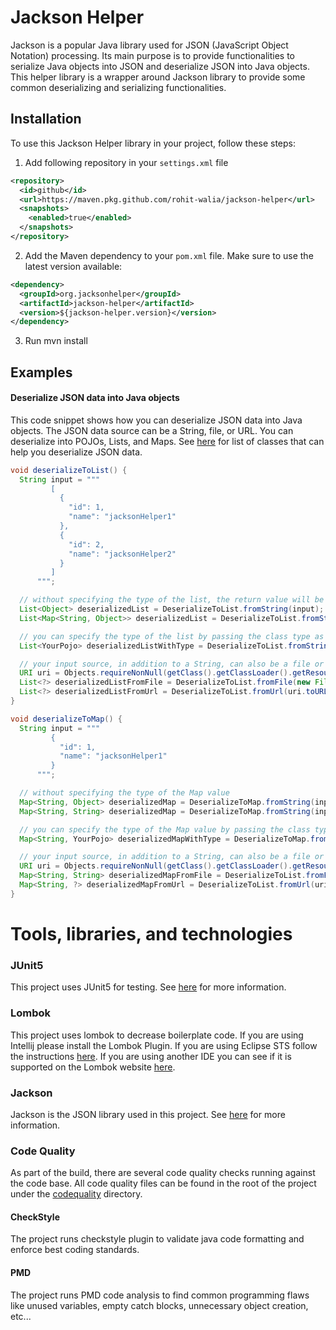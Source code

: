 # Jackson Helper

Jackson is a popular Java library used for JSON (JavaScript Object Notation) processing. 
Its main purpose is to provide functionalities to serialize Java objects into JSON and deserialize JSON into Java objects.
This helper library is a wrapper around Jackson library to provide some common deserializing and serializing functionalities.

## Installation

To use this Jackson Helper library in your project, follow these steps:

1. Add following repository in your `settings.xml` file
```xml
<repository>
  <id>github</id>
  <url>https://maven.pkg.github.com/rohit-walia/jackson-helper</url>
  <snapshots>
    <enabled>true</enabled>
  </snapshots>
</repository>
```

2. Add the Maven dependency to your `pom.xml` file. Make sure to use the latest version available:
```xml
<dependency>
  <groupId>org.jacksonhelper</groupId>
  <artifactId>jackson-helper</artifactId>
  <version>${jackson-helper.version}</version>
</dependency>
```

3. Run mvn install

## Examples

#### Deserialize JSON data into Java objects

This code snippet shows how you can deserialize JSON data into Java objects. The JSON data source can be a String, file, 
or URL. You can deserialize into POJOs, Lists, and Maps. See [here](core/src/test/java/org/jacksonhelper/deserialize) for 
list of classes that can help you deserialize JSON data.

```Java
void deserializeToList() {
  String input = """
         [
           {
             "id": 1,
             "name": "jacksonHelper1"
           },
           {
             "id": 2,
             "name": "jacksonHelper2"
           }
         ]
      """;

  // without specifying the type of the list, the return value will be generic type
  List<Object> deserializedList = DeserializeToList.fromString(input);
  List<Map<String, Object>> deserializedList = DeserializeToList.fromString(input);

  // you can specify the type of the list by passing the class type as the second argument
  List<YourPojo> deserializedListWithType = DeserializeToList.fromString(input, YourPojo.class);

  // your input source, in addition to a String, can also be a file or URL
  URI uri = Objects.requireNonNull(getClass().getClassLoader().getResource("yourFileName.txt")).toURI();
  List<?> deserializedListFromFile = DeserializeToList.fromFile(new File(uri));
  List<?> deserializedListFromUrl = DeserializeToList.fromUrl(uri.toURL());
}
```

```Java
void deserializeToMap() {
  String input = """
         {
           "id": 1,
           "name": "jacksonHelper1"
         }
      """;

  // without specifying the type of the Map value
  Map<String, Object> deserializedMap = DeserializeToMap.fromString(input);
  Map<String, String> deserializedMap = DeserializeToMap.fromString(input);

  // you can specify the type of the Map value by passing the class type as the second argument
  Map<String, YourPojo> deserializedMapWithType = DeserializeToMap.fromString(input, YourPojo.class);

  // your input source, in addition to a String, can also be a file or URL
  URI uri = Objects.requireNonNull(getClass().getClassLoader().getResource("yourFileName.txt")).toURI();
  Map<String, String> deserializedMapFromFile = DeserializeToList.fromFile(new File(uri));
  Map<String, ?> deserializedMapFromUrl = DeserializeToList.fromUrl(uri.toURL());
}
```

# Tools, libraries, and technologies

### JUnit5

This project uses JUnit5 for testing. See [here](https://junit.org/junit5/docs/current/user-guide/) for more information.

### Lombok

This project uses lombok to decrease boilerplate code. If you are using Intellij please install the Lombok Plugin. If
you are using Eclipse STS follow the instructions [here](https://projectlombok.org/setup/eclipse).
If you are using another IDE you can see if it is supported on the Lombok website [here](https://projectlombok.org).

### Jackson

Jackson is the JSON library used in this project. See [here](https://github.com/FasterXML/jackson) for more information.

### Code Quality

As part of the build, there are several code quality checks running against the code base. All code quality files can be
found in the root of the project under the [codequality](.codequality) directory.

#### CheckStyle

The project runs checkstyle plugin to validate java code formatting and enforce best coding standards.

#### PMD

The project runs PMD code analysis to find common programming flaws like unused variables, empty catch blocks, unnecessary
object creation, etc...
